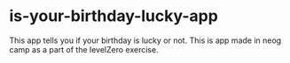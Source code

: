 # is-your-birthday-lucky-app

This app tells you if your birthday is lucky or not.
This is app made in neog camp as a part of the levelZero exercise.
